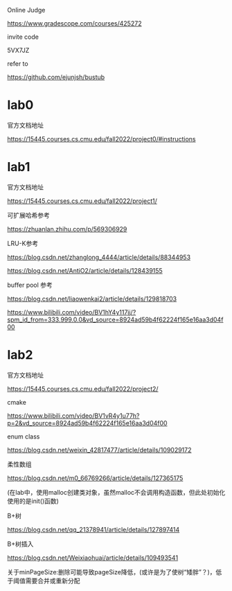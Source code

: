 Online Judge

https://www.gradescope.com/courses/425272

invite code

5VX7JZ

refer to

https://github.com/ejunjsh/bustub
# lab0
官方文档地址

https://15445.courses.cs.cmu.edu/fall2022/project0/#instructions

# lab1
官方文档地址

https://15445.courses.cs.cmu.edu/fall2022/project1/

可扩展哈希参考

https://zhuanlan.zhihu.com/p/569306929

LRU-K参考

https://blog.csdn.net/zhanglong_4444/article/details/88344953

https://blog.csdn.net/AntiO2/article/details/128439155

buffer pool 参考

https://blog.csdn.net/liaowenkai2/article/details/129818703

https://www.bilibili.com/video/BV1hY4y117jj/?spm_id_from=333.999.0.0&vd_source=8924ad59b4f62224f165e16aa3d04f00

# lab2
官方文档地址

https://15445.courses.cs.cmu.edu/fall2022/project2/

cmake

https://www.bilibili.com/video/BV1vR4y1u77h?p=2&vd_source=8924ad59b4f62224f165e16aa3d04f00

enum class

https://blog.csdn.net/weixin_42817477/article/details/109029172

柔性数组

https://blog.csdn.net/m0_66769266/article/details/127365175

(在lab中，使用malloc创建类对象，虽然malloc不会调用构造函数，但此处初始化使用的是init()函数)

B+树

https://blog.csdn.net/qq_21378941/article/details/127897414

B+树插入

https://blog.csdn.net/Weixiaohuai/article/details/109493541

关于minPageSize:删除可能导致pageSize降低，(或许是为了使树“矮胖”？)，低于阈值需要合并或重新分配
